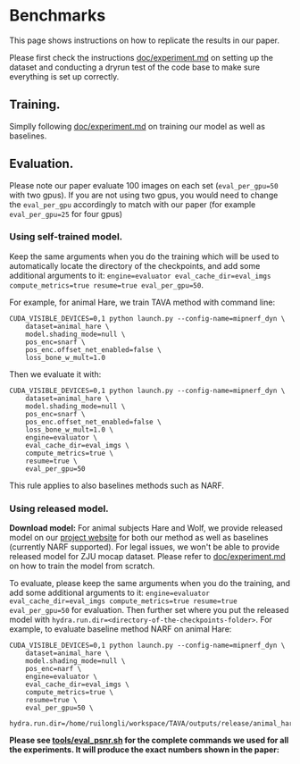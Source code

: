 # Benchmarks

This page shows instructions on how to replicate the results in our paper.

Please first check the instructions [doc/experiment.md](experiment.md) on setting up the dataset and conducting a dryrun test of the code base to make sure everything is set up correctly.

## Training.

Simplly following [doc/experiment.md](experiment.md) on training our model as well as baselines.


## Evaluation.

Please note our paper evaluate 100 images on each set (`eval_per_gpu=50` with two gpus). If you are not using two gpus, you would need to change the `eval_per_gpu` accordingly to match with our paper (for example `eval_per_gpu=25` for four gpus)

### Using self-trained model.

Keep the same arguments when you do the training which will be used to automatically locate the directory of the checkpoints, and add some additional arguments to it: `engine=evaluator eval_cache_dir=eval_imgs compute_metrics=true resume=true eval_per_gpu=50`.

For example, for animal Hare, we train TAVA method with command line:
```
CUDA_VISIBLE_DEVICES=0,1 python launch.py --config-name=mipnerf_dyn \
    dataset=animal_hare \
    model.shading_mode=null \
    pos_enc=snarf \
    pos_enc.offset_net_enabled=false \
    loss_bone_w_mult=1.0
```

Then we evaluate it with:
```
CUDA_VISIBLE_DEVICES=0,1 python launch.py --config-name=mipnerf_dyn \
    dataset=animal_hare \
    model.shading_mode=null \
    pos_enc=snarf \
    pos_enc.offset_net_enabled=false \
    loss_bone_w_mult=1.0 \
    engine=evaluator \
    eval_cache_dir=eval_imgs \
    compute_metrics=true \
    resume=true \
    eval_per_gpu=50
```

This rule applies to also baselines methods such as NARF.


### Using released model.


**Download model:** For animal subjects Hare and Wolf, we provide released model on our [project website](https://www.liruilong.cn/projects/tava/) for both our method as well as baselines (currently NARF supported). For legal issues, we won't be able to provide released model for ZJU mocap dataset. Please refer to [doc/experiment.md](experiment.md) on how to train the model from scratch.

To evaluate, please keep the same arguments when you do the training, and add some additional arguments to it: `engine=evaluator eval_cache_dir=eval_imgs compute_metrics=true resume=true eval_per_gpu=50` for evaluation. Then further set where you put the released model with `hydra.run.dir=<directory-of-the-checkpoints-folder>`. For example, to evaluate baseline method NARF on animal Hare:

```
CUDA_VISIBLE_DEVICES=0,1 python launch.py --config-name=mipnerf_dyn \
    dataset=animal_hare \
    model.shading_mode=null \
    pos_enc=narf \
    engine=evaluator \
    eval_cache_dir=eval_imgs \
    compute_metrics=true \
    resume=true \
    eval_per_gpu=50 \
    hydra.run.dir=/home/ruilongli/workspace/TAVA/outputs/release/animal_hare/Hare_male_full_RM/narf/ 
```

**Please see [tools/eval_psnr.sh](../tools/eval_psnr.sh) for the complete commands we used for all the experiments. It will produce the exact numbers shown in the paper:**